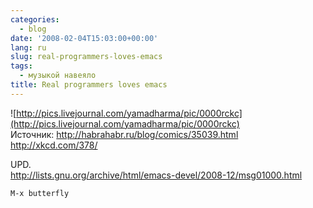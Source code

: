```yaml
---
categories:
  - blog
date: '2008-02-04T15:03:00+00:00'
lang: ru
slug: real-programmers-loves-emacs
tags:
  - музыкой навеяло
title: Real programmers loves emacs
---
```




![http://pics.livejournal.com/yamadharma/pic/0000rckc](http://pics.livejournal.com/yamadharma/pic/0000rckc)  
Источник: <http://habrahabr.ru/blog/comics/35039.html>  
<http://xkcd.com/378/>  
  
UPD.   
<http://lists.gnu.org/archive/html/emacs-devel/2008-12/msg01000.html>
  
`M-x butterfly`
